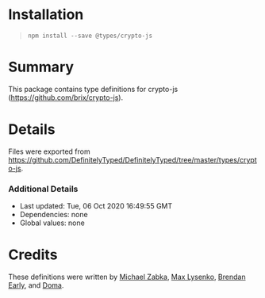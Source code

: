 # Installation
> `npm install --save @types/crypto-js`

# Summary
This package contains type definitions for crypto-js (https://github.com/brix/crypto-js).

# Details
Files were exported from https://github.com/DefinitelyTyped/DefinitelyTyped/tree/master/types/crypto-js.

### Additional Details
 * Last updated: Tue, 06 Oct 2020 16:49:55 GMT
 * Dependencies: none
 * Global values: none

# Credits
These definitions were written by [Michael Zabka](https://github.com/misak113), [Max Lysenko](https://github.com/maximlysenko), [Brendan Early](https://github.com/mymindstorm), and [Doma](https://github.com/SevenOutman).

